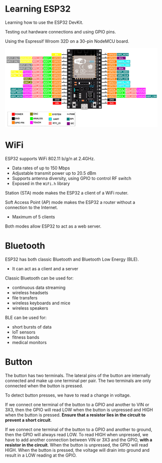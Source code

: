 # Learning ESP32

Learning how to use the ESP32 DevKit.

Testing out hardware connections and using GPIO pins.

Using the Espressif Wroom 32D on a 30-pin NodeMCU board.

![pinout](./pinout.webp)

# WiFi

ESP32 supports WiFi 802.11 b/g/n at 2.4GHz.

- Data rates of up to 150 Mbps
- Adjustable transmit power up to 20.5 dBm
- Supports antenna diversity, using GPIO to control RF switch
- Exposed in the `WiFi.h` library

Station (STA) mode makes the ESP32 a client of a WiFi router.

Soft Access Point (AP) mode makes the ESP32 a router without a connection to the Internet.

- Maximum of 5 clients

Both modes allow ESP32 to act as a web server.

# Bluetooth

ESP32 has both classic Bluetooth and Bluetooth Low Energy (BLE).

- It can act as a client and a server

Classic Bluetooth can be used for:

- continuous data streaming
- wireless headsets
- file transfers
- wireless keyboards and mice
- wireless speakers

BLE can be used for:

- short bursts of data
- IoT sensors
- fitness bands
- medical monitors

# Button

The button has two terminals. The lateral pins of the button are internally connected and make up one terminal per pair. The two terminals are only connected when the button is pressed.

To detect button presses, we have to read a change in voltage.

If we connect one terminal of the button to a GPIO and another to VIN or 3X3, then the GPIO will read LOW when the button is unpressed and HIGH when the button is pressed. **Ensure that a resistor lies in the circuit to prevent a short circuit**.

If we connect one terminal of the button to a GPIO and another to ground, then the GPIO will always read LOW. To read HIGH when unpressed, we have to add another connection between VIN or 3X3 and the GPIO, **with a resistor in the circuit**. When the button is unpressed, the GPIO will read HIGH. When the button is pressed, the voltage will drain into ground and result in a LOW reading at the GPIO.
